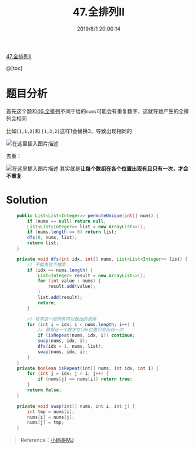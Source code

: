 ﻿---
title: 47.全排列Ⅱ
categories:
- DSA
- Algorithm
- LeetCode
date: 2019/8/1 20:00:14
updated: 2020/12/10 12:00:14
---

[47.全排列Ⅱ](https://leetcode-cn.com/problems/permutations-ii/)

@[toc]

# 题目分析

首先这个题和[46.全排列](https://leetcode-cn.com/problems/permutations/)不同于给的`nums`可能会有重复数字，这就导致产生的全排列会相同

比如`[1,1,2]`和 `[1,3,2]`这样1会替换3，导致出现相同的

![在这里插入图片描述](https://gitee.com/gaoyi-ai/image-bed/raw/master/images/202005081915499.png)

去重：

![在这里插入图片描述](https://gitee.com/gaoyi-ai/image-bed/raw/master/images/2020050821320411.png)
其实就是**让每个数组在各个位置出现有且只有一次，才会不重复**

# Solution

```java
    public List<List<Integer>> permuteUnique(int[] nums) {
        if (nums == null) return null;
        List<List<Integer>> list = new ArrayList<>();
        if (nums.length == 0) return list;
        dfs(0, nums, list);
        return list;
    }

    private void dfs(int idx, int[] nums, List<List<Integer>> list) {
        // 不能再往下搜索
        if (idx == nums.length) {
            List<Integer> result = new ArrayList<>();
            for (int value : nums) {
                result.add(value);
            }
            list.add(result);
            return;
        }

        // 枚举这一层所有可以做出的选择
        for (int i = idx; i < nums.length; i++) {
            // 要保证一个数字在idx位置只会出现一次
            if (isRepeat(nums, idx, i)) continue;
            swap(nums, idx, i);
            dfs(idx + 1, nums, list);
            swap(nums, idx, i);
        }
    }
    private boolean isRepeat(int[] nums, int idx, int i) {
        for (int j = idx; j < i; j++) {
            if (nums[j] == nums[i]) return true;
        }
        return false;
    }

    private void swap(int[] nums, int i, int j) {
        int tmp = nums[i];
        nums[i] = nums[j];
        nums[j] = tmp;
    }
```

> Reference：[小码哥MJ](https://space.bilibili.com/325538782/)


